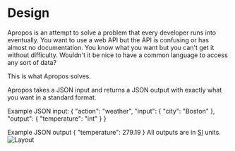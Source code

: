 # Design
Apropos is an attempt to solve a problem that every developer runs into eventually. You want to use a web API but the API is confusing or has almost no documentation.
You know what you want but you can't get it without difficulty. Wouldn't it be nice to have a common language to access any sort of data?

This is what Apropos solves.

Apropos takes a JSON input and returns a JSON output with exactly what you want in a standard format.

Example JSON input:
{
    "action": "weather",
    "input": {
        "city": "Boston"
    },
    "output": {
        "temperature": "int"
    }
}

Example JSON output
{
    "temperature": 279.19
}
All outputs are in [SI](https://en.wikipedia.org/wiki/International_System_of_Units) units.
![Layout](http://i.imgur.com/a9DR1pk.png)
